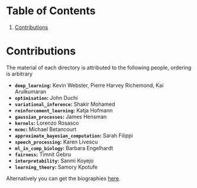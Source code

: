 
# Table of Contents

1.  [Contributions](#org7655569)


<a id="org7655569"></a>

# Contributions

The material of each directory is attributed to the following people, ordering is arbitrary

-   **`deep_learning`:** Kevin Webster, Pierre Harvey Richemond, Kai Arulkumaran
-   **`optimisation`:** John Duchi
-   **`variational_inference`:** Shakir Mohamed
-   **`reinforcement_learning`:** Katja Hofmann
-   **`gaussian_processes`:** James Hensman
-   **`kernels`:** Lorenzo Rosasco
-   **`mcmc`:** Michael Betancourt
-   **`approximate_bayesian_computation`:** Sarah Filippi
-   **`speech_processing`:** Karen Livescu
-   **`ml_in_comp_biology`:** Barbara Engelhardt
-   **`fairness`:** Timnit Gebru
-   **`interpretability`:** Sanmi Koyejo
-   **`learning_theory`:** Samory Kpotufe

Alternatively you can get the biographies [here](https://sites.google.com/view/mlss-2019/speakers-and-topics).

